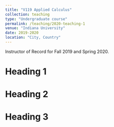 ```yaml
---
title: "V119 Applied Calculus"
collection: teaching
type: "Undergraduate course"
permalink: /teaching/2020-teaching-1
venue: "Indiana University"
date: 2019-2020
location: "City, Country"
---
```


Instructor of Record for Fall 2019 and Spring 2020.

Heading 1
======

Heading 2
======

Heading 3
======
